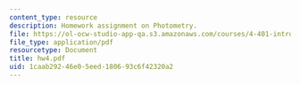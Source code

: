 ```yaml
---
content_type: resource
description: Homework assignment on Photometry.
file: https://ol-ocw-studio-app-qa.s3.amazonaws.com/courses/4-401-introduction-to-building-technology-spring-2006/1caab29246e05eed180693c6f42320a2_hw4.pdf
file_type: application/pdf
resourcetype: Document
title: hw4.pdf
uid: 1caab292-46e0-5eed-1806-93c6f42320a2
---
```

